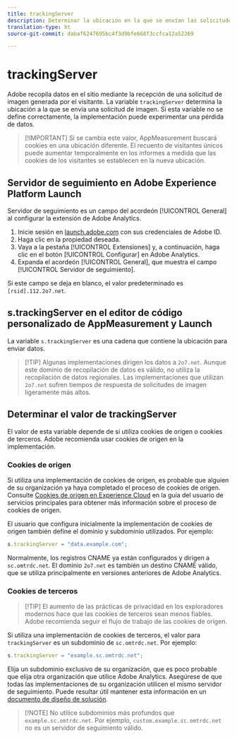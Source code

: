 ```yaml
---
title: trackingServer
description: Determinar la ubicación en la que se envían las solicitudes de imagen.
translation-type: ht
source-git-commit: dabaf6247695bc4f3d9bfe668f3ccfca12a52269

---
```



# trackingServer

Adobe recopila datos en el sitio mediante la recepción de una solicitud de imagen generada por el visitante. La variable `trackingServer` determina la ubicación a la que se envía una solicitud de imagen. Si esta variable no se define correctamente, la implementación puede experimentar una pérdida de datos.

>[!IMPORTANT] Si se cambia este valor, AppMeasurement buscará cookies en una ubicación diferente. El recuento de visitantes únicos puede aumentar temporalmente en los informes a medida que las cookies de los visitantes se establecen en la nueva ubicación.

## Servidor de seguimiento en Adobe Experience Platform Launch

Servidor de seguimiento es un campo del acordeón [!UICONTROL General] al configurar la extensión de Adobe Analytics.

1. Inicie sesión en [launch.adobe.com](https://launch.adobe.com) con sus credenciales de Adobe ID.
2. Haga clic en la propiedad deseada.
3. Vaya a la pestaña [!UICONTROL Extensiones] y, a continuación, haga clic en el botón [!UICONTROL Configurar] en Adobe Analytics.
4. Expanda el acordeón [!UICONTROL General], que muestra el campo [!UICONTROL Servidor de seguimiento].

Si este campo se deja en blanco, el valor predeterminado es `[rsid].112.2o7.net`.

## s.trackingServer en el editor de código personalizado de AppMeasurement y Launch

La variable `s.trackingServer` es una cadena que contiene la ubicación para enviar datos.

>[!TIP] Algunas implementaciones dirigen los datos a `2o7.net`. Aunque este dominio de recopilación de datos es válido, no utiliza la recopilación de datos regionales. Las implementaciones que utilizan `2o7.net` sufren tiempos de respuesta de solicitudes de imagen ligeramente más altos.

## Determinar el valor de trackingServer

El valor de esta variable depende de si utiliza cookies de origen o cookies de terceros. Adobe recomienda usar cookies de origen en la implementación.

### Cookies de origen

Si utiliza una implementación de cookies de origen, es probable que alguien de su organización ya haya completado el proceso de cookies de origen. Consulte [Cookies de origen en Experience Cloud](https://docs.adobe.com/content/help/es-ES/core-services/interface/ec-cookies/cookies-first-party.html) en la guía del usuario de servicios principales para obtener más información sobre el proceso de cookies de origen.

El usuario que configura inicialmente la implementación de cookies de origen también define el dominio y subdominio utilizados. Por ejemplo:

```js
s.trackingServer = "data.example.com";
```

Normalmente, los registros CNAME ya están configurados y dirigen a `sc.omtrdc.net`. El dominio `2o7.net` es también un destino CNAME válido, que se utiliza principalmente en versiones anteriores de Adobe Analytics.

### Cookies de terceros

>[!TIP] El aumento de las prácticas de privacidad en los exploradores modernos hace que las cookies de terceros sean menos fiables. Adobe recomienda seguir el flujo de trabajo de las cookies de origen.

Si utiliza una implementación de cookies de terceros, el valor para `trackingServer` es un subdominio de `sc.omtrdc.net`. Por ejemplo:

```js
s.trackingServer = "example.sc.omtrdc.net";
```

Elija un subdominio exclusivo de su organización, que es poco probable que elija otra organización que utilice Adobe Analytics. Asegúrese de que todas las implementaciones de su organización utilicen el mismo servidor de seguimiento. Puede resultar útil mantener esta información en un [documento de diseño de solución](../../prepare/solution-design.md).

>[!NOTE] No utilice subdominios más profundos que `example.sc.omtrdc.net`. Por ejemplo, `custom.example.sc.omtrdc.net` no es un servidor de seguimiento válido.
